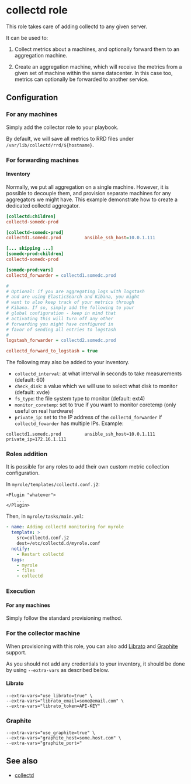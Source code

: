 collectd role
===============

This role takes care of adding collectd to any given server.

It can be used to:

1. Collect metrics about a machines, and optionally forward them to an aggregation machine.

2. Create an aggregation machine, which will receive the metrics from a given set of machine within the same datacenter.
   In this case too, metrics can optionally be forwarded to another service.

Configuration
--------------

### For any machines

Simply add the collector role to your playbook.

By default, we will save all metrics to RRD files under `/var/lib/collectd/rrd/${hostname}`.

### For forwarding machines

#### Inventory

Normally, we put all aggregation on a single machine.
However, it is possible to decouple them, and provision separate machines for any aggregators we might have.
This example demonstrate how to create a dedicated collectd aggregator.

```ini
[collectd:children]
collectd-somedc-prod

[collectd-somedc-prod]
collectd1.somedc.prod         ansible_ssh_host=10.0.1.111

[... skipping ...]
[somedc-prod:children]
collectd-somedc-prod

[somedc-prod:vars]
collectd_forwarder = collectd1.somedc.prod

#
# Optional: if you are aggregating logs with logstash
# and are using ElasticSearch and Kibana, you might
# want to also keep track of your metrics through
# Kibana. If so, simply add the following to your
# global configuration - keep in mind that
# activating this will turn off any other
# forwarding you might have configured in
# favor of sending all entries to logstash
#
logstash_forwarder = collectd2.somedc.prod

collectd_forward_to_logstash = true
```

The following may also be added to your inventory.

* `collectd_interval`: at what interval in seconds to take measurements (default: 60)
* `check_disk`: a value which we will use to select what disk to monitor (default: xvde)
* `fs_type`: the file system type to monitor (default: ext4)
* `monitor_coretemp`: set to true if you want to monitor coretemp (only useful on real hardware)
* `private_ip`: set to the IP address of the `collectd_forwarder` if `collectd_fowarder` has multiple IPs. Example:
```
collectd1.somedc.prod         ansible_ssh_host=10.0.1.111   private_ip=172.16.1.111
```

### Roles addition

It is possible for any roles to add their own custom metric collection configuration.

In `myrole/templates/collectd.conf.j2`:

```
<Plugin "whatever">
    ...
</Plugin>
```

Then, in `myrole/tasks/main.yml`:

```yaml
- name: Adding collectd monitoring for myrole
  template: >
    src=collectd.conf.j2
    dest=/etc/collectd.d/myrole.conf
  notify:
    - Restart collectd
  tags:
    - myrole
    - files
    - collectd
```

### Execution

#### For any machines

Simply follow the standard provisioning method.

### For the collector machine

When provisioning with this role, you can also add
[Librato](https://www.librato.com/) and
[Graphite](http://graphite.wikidot.com/) support.

As you should not add any credentials to your inventory,
it should be done by using `--extra-vars` as described below.

#### Librato 

```
--extra-vars="use_librato=true" \
--extra-vars="librato_email=some@email.com" \
--extra-vars="librato_token=API-KEY"
```

### Graphite

```
--extra-vars="use_graphite=true" \
--extra-vars="graphite_host=some.host.com" \
--extra-vars="graphite_port="
```

See also
--------

* [collectd](http://collectd.org/)
